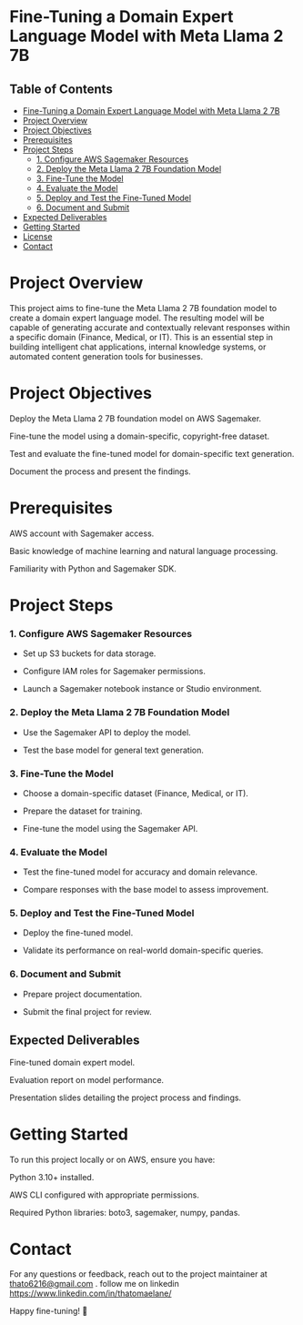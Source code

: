 # Fine-Tuning a Domain Expert Language Model with Meta Llama 2 7B
## Table of Contents

- [Fine-Tuning a Domain Expert Language Model with Meta Llama 2 7B](#fine-tuning-a-domain-expert-language-model-with-meta-llama-2-7b)
- [Project Overview](#project-overview)
- [Project Objectives](#project-objectives)
- [Prerequisites](#prerequisites)
- [Project Steps](#project-steps)
  - [1. Configure AWS Sagemaker Resources](#1-configure-aws-sagemaker-resources)
  - [2. Deploy the Meta Llama 2 7B Foundation Model](#2-deploy-the-meta-llama-2-7b-foundation-model)
  - [3. Fine-Tune the Model](#3-fine-tune-the-model)
  - [4. Evaluate the Model](#4-evaluate-the-model)
  - [5. Deploy and Test the Fine-Tuned Model](#5-deploy-and-test-the-fine-tuned-model)
  - [6. Document and Submit](#6-document-and-submit)
- [Expected Deliverables](#expected-deliverables)
- [Getting Started](#getting-started)
- [License](#license)
- [Contact](#contact)

# Project Overview

This project aims to fine-tune the Meta Llama 2 7B foundation model to create a domain expert language model. The resulting model will be capable of generating accurate and contextually relevant responses within a specific domain (Finance, Medical, or IT). This is an essential step in building intelligent chat applications, internal knowledge systems, or automated content generation tools for businesses.

# Project Objectives

Deploy the Meta Llama 2 7B foundation model on AWS Sagemaker.

Fine-tune the model using a domain-specific, copyright-free dataset.

Test and evaluate the fine-tuned model for domain-specific text generation.

Document the process and present the findings.

# Prerequisites

AWS account with Sagemaker access.

Basic knowledge of machine learning and natural language processing.

Familiarity with Python and Sagemaker SDK.

# Project Steps

### 1. Configure AWS Sagemaker Resources

 - Set up S3 buckets for data storage.

 - Configure IAM roles for Sagemaker permissions.

 - Launch a Sagemaker notebook instance or Studio environment.

### 2. Deploy the Meta Llama 2 7B Foundation Model

 - Use the Sagemaker API to deploy the model.

 - Test the base model for general text generation.

### 3. Fine-Tune the Model

 - Choose a domain-specific dataset (Finance, Medical, or IT).

 - Prepare the dataset for training.

 - Fine-tune the model using the Sagemaker API.

### 4. Evaluate the Model

 - Test the fine-tuned model for accuracy and domain relevance.

 - Compare responses with the base model to assess improvement.

### 5. Deploy and Test the Fine-Tuned Model

 - Deploy the fine-tuned model.

 - Validate its performance on real-world domain-specific queries.

### 6. Document and Submit

 - Prepare project documentation.

 - Submit the final project for review.

## Expected Deliverables

Fine-tuned domain expert model.

Evaluation report on model performance.

Presentation slides detailing the project process and findings.

# Getting Started

To run this project locally or on AWS, ensure you have:

Python 3.10+ installed.

AWS CLI configured with appropriate permissions.

Required Python libraries: boto3, sagemaker, numpy, pandas.


# Contact

For any questions or feedback, reach out to the project maintainer at thato6216@gmail.com .
follow me on linkedin https://www.linkedin.com/in/thatomaelane/

Happy fine-tuning! 🚀

